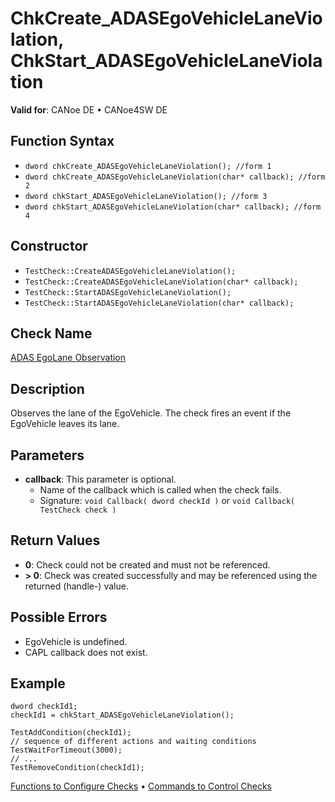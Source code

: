 # ChkCreate_ADASEgoVehicleLaneViolation, ChkStart_ADASEgoVehicleLaneViolation

**Valid for**: CANoe DE • CANoe4SW DE

## Function Syntax

- `dword chkCreate_ADASEgoVehicleLaneViolation(); //form 1`
- `dword chkCreate_ADASEgoVehicleLaneViolation(char* callback); //form 2`
- `dword chkStart_ADASEgoVehicleLaneViolation(); //form 3`
- `dword chkStart_ADASEgoVehicleLaneViolation(char* callback); //form 4`

## Constructor

- `TestCheck::CreateADASEgoVehicleLaneViolation();`
- `TestCheck::CreateADASEgoVehicleLaneViolation(char* callback);`
- `TestCheck::StartADASEgoVehicleLaneViolation();`
- `TestCheck::StartADASEgoVehicleLaneViolation(char* callback);`

## Check Name

[ADAS EgoLane Observation](../../../TestCommands/CheckDescriptions/CDADASEgoVehicleLaneViolation.md)

## Description

Observes the lane of the EgoVehicle. The check fires an event if the EgoVehicle leaves its lane.

## Parameters

- **callback**: This parameter is optional.
  - Name of the callback which is called when the check fails.
  - Signature: `void Callback( dword checkId )` or `void Callback( TestCheck check )`

## Return Values

- **0**: Check could not be created and must not be referenced.
- **\> 0**: Check was created successfully and may be referenced using the returned (handle-) value.

## Possible Errors

- EgoVehicle is undefined.
- CAPL callback does not exist.

## Example

```plaintext
dword checkId1;
checkId1 = chkStart_ADASEgoVehicleLaneViolation();

TestAddCondition(checkId1);
// sequence of different actions and waiting conditions
TestWaitForTimeout(3000);
// ...
TestRemoveCondition(checkId1);
```

[Functions to Configure Checks](../CAPLfunctionsTSLConfigurationFunctions.md) • [Commands to Control Checks](../CAPLfunctionsTSLCheckControlCommands.md)
